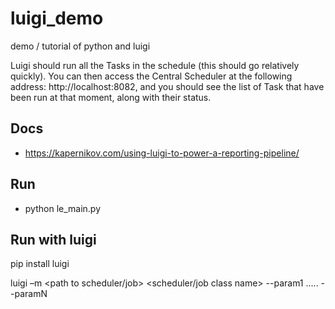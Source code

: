 # luigi_demo
demo / tutorial of python and luigi

Luigi should run all the Tasks in the schedule (this should go relatively quickly). You can then access the Central Scheduler at the following address: http://localhost:8082, and you should see the list of Task that have been run at that moment, along with their status.
##  Docs
- https://kapernikov.com/using-luigi-to-power-a-reporting-pipeline/

## Run

- python le_main.py

##  Run with luigi

pip install luigi

luigi –m <path to scheduler/job> <scheduler/job class name> --param1 <param1> ….. --paramN <paramN>
